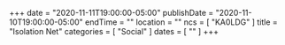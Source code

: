 +++
date = "2020-11-11T19:00:00-05:00"
publishDate = "2020-11-10T19:00:00-05:00"
endTime = ""
location = ""
ncs = [ "KA0LDG" ]
title = "Isolation Net"
categories = [ "Social" ]
dates = [ "" ]
+++
